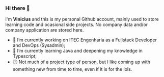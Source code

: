 ### Hi there 👋

I'm **Vinicius** and this is my personal Github account, mainly used to store learning code and ocasional side projects. No company data and/or company application are stored here.

- 🔭 I’m currently working on ITEC Engenharia as a Fullstack Developer and DevOps (Sysadmin);
- 🌱 I’m currently learning Java and deepening my knowledge in Typescript;
- 🕛 Not much of a project type of person, but I like coming up with something new from time to time, even if it is for the lols.

